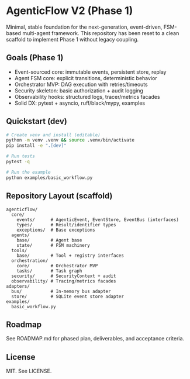 # AgenticFlow V2 (Phase 1)

Minimal, stable foundation for the next-generation, event-driven, FSM-based multi-agent framework. This repository has been reset to a clean scaffold to implement Phase 1 without legacy coupling.

## Goals (Phase 1)
- Event-sourced core: immutable events, persistent store, replay
- Agent FSM core: explicit transitions, deterministic behavior
- Orchestrator MVP: DAG execution with retries/timeouts
- Security skeleton: basic authorization + audit logging
- Observability hooks: structured logs, tracer/metrics facades
- Solid DX: pytest + asyncio, ruff/black/mypy, examples

## Quickstart (dev)
```bash
# Create venv and install (editable)
python -m venv .venv && source .venv/bin/activate
pip install -e ".[dev]"

# Run tests
pytest -q

# Run the example
python examples/basic_workflow.py
```

## Repository Layout (scaffold)
```
agenticflow/
  core/
    events/      # AgenticEvent, EventStore, EventBus (interfaces)
    types/       # Result/identifier types
    exceptions/  # Base exceptions
  agents/
    base/        # Agent base
    state/       # FSM machinery
  tools/
    base/        # Tool + registry interfaces
  orchestration/
    core/        # Orchestrator MVP
    tasks/       # Task graph
  security/      # SecurityContext + audit
  observability/ # Tracing/metrics facades
adapters/
  bus/           # In-memory bus adapter
  store/         # SQLite event store adapter
examples/
  basic_workflow.py
```

## Roadmap
See ROADMAP.md for phased plan, deliverables, and acceptance criteria.

## License
MIT. See LICENSE.
